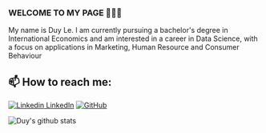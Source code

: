 
### WELCOME TO MY PAGE 👋👋👋
My name is Duy Le. I am currently pursuing a bachelor's degree in International Economics and am interested in a career in Data Science, with a focus on applications in Marketing, Human Resource and Consumer Behaviour<br>
## 📫 How to reach me: 

[![Linkedin](https://i.stack.imgur.com/gVE0j.png) LinkedIn](https://www.linkedin.com/in/duy-l%C3%AA-tr%E1%BA%A7n-38ba082ab/) [![GitHub](https://i.stack.imgur.com/tskMh.png)](https://github.com/btrduy) 



![Duy's github stats](https://github-readme-stats-git-masterrstaa-rickstaa.vercel.app/api?username=btrduy&show_icons=true&theme=tokyonight&hide=contribs,prs,issues)


